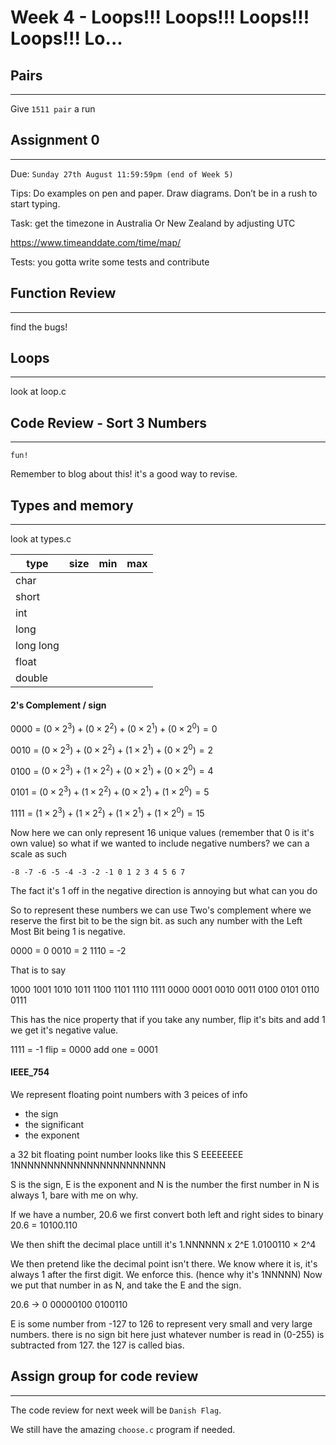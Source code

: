 # Week 4 - Loops!!! Loops!!! Loops!!! Loops!!! Lo...

## Pairs
---

Give `1511 pair` a run

## Assignment 0
---

Due: `Sunday 27th August 11:59:59pm (end of Week 5)`

Tips: Do examples on pen and paper. Draw diagrams. Don’t be in a rush to start typing.

Task: get the timezone in Australia Or New Zealand by adjusting UTC

https://www.timeanddate.com/time/map/

Tests: you gotta write some tests and contribute

## Function Review
---

find the bugs!

## Loops
---

look at loop.c

## Code Review - Sort 3 Numbers
---

`fun!`

Remember to blog about this! it's a good way to revise. 

## Types and memory
---

look at types.c

| type      | size      | min       | max       |
| --------- | --------- | --------- | --------- |
| char      |           |           |           |
| short     |           |           |           |
| int       |           |           |           |
| long      |           |           |           |
| long long |           |           |           |
| float     |           |           |           |
| double    |           |           |           |

#### 2's Complement / sign

0000 = $(0\times2^3)+(0\times2^2)+(0\times2^1)+(0\times2^0)=0$

0010 = $(0\times2^3)+(0\times2^2)+(1\times2^1)+(0\times2^0)=2$

0100 = $(0\times2^3)+(1\times2^2)+(0\times2^1)+(0\times2^0)=4$

0101 = $(0\times2^3)+(1\times2^2)+(0\times2^1)+(1\times2^0)=5$

1111 = $(1\times2^3)+(1\times2^2)+(1\times2^1)+(1\times2^0)=15$

Now here we can only represent 16 unique values (remember that 0 is it's own value) so what if we wanted to include negative numbers?
we can a scale as such
```
-8 -7 -6 -5 -4 -3 -2 -1 0 1 2 3 4 5 6 7
```

The fact it's 1 off in the negative direction is annoying but what can you do

So to represent these numbers we can use Two's complement where we reserve the first bit to be the sign bit. as such any number with the Left Most Bit being 1 is negative. 

0000 = 0
0010 = 2
1110 = -2

That is to say

1000 1001 1010 1011 1100 1101 1110 1111 0000 0001 0010 0011 0100 0101 0110 0111

This has the nice property that if you take any number, flip it's bits and add 1 we get it's negative value. 

1111 = -1
flip = 0000
add one = 0001

#### IEEE_754

We represent floating point numbers with 3 peices of info
- the sign
- the significant
- the exponent

a 32 bit floating point number looks like this
S EEEEEEEE 1NNNNNNNNNNNNNNNNNNNNNNN

S is the sign, E is the exponent and N is the number
the first number in N is always 1, bare with me on why. 

If we have a number, 20.6 we first convert both left and right sides to binary
20.6 = 10100.110

We then shift the decimal place untill it's 1.NNNNNN x 2^E
1.0100110 × 2^4

We then pretend like the decimal point isn't there. We know where it is, it's always 1 after the first digit. We enforce this. (hence why it's 1NNNNN)
Now we put that number in as N, and take the E and the sign. 

20.6 -> 0 00000100 0100110

E is some number from -127 to 126 to represent very small and very large numbers. there is no sign bit here just whatever number is read in (0-255) is subtracted from 127. the 127 is called bias.

## Assign group for code review
---

The code review for next week will be `Danish Flag`.

We still have the amazing `choose.c` program if needed. 


